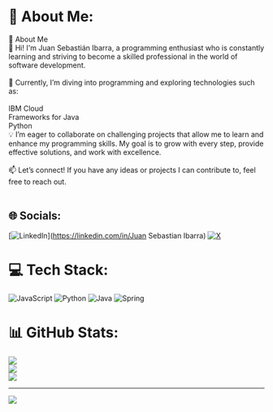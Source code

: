 # 💫 About Me:
👋 About Me<br>🌟 Hi! I'm Juan Sebastián Ibarra, a programming enthusiast who is constantly learning and striving to become a skilled professional in the world of software development.<br><br>🚀 Currently, I’m diving into programming and exploring technologies such as:<br><br>IBM Cloud<br>Frameworks for Java<br>Python<br>💡 I’m eager to collaborate on challenging projects that allow me to learn and enhance my programming skills. My goal is to grow with every step, provide effective solutions, and work with excellence.<br><br>📫 Let’s connect! If you have any ideas or projects I can contribute to, feel free to reach out.<br><br>


## 🌐 Socials:
[![LinkedIn](https://img.shields.io/badge/LinkedIn-%230077B5.svg?logo=linkedin&logoColor=white)](https://linkedin.com/in/Juan Sebastian Ibarra) [![X](https://img.shields.io/badge/X-black.svg?logo=X&logoColor=white)](https://x.com/JuanSeb649) 

# 💻 Tech Stack:
![JavaScript](https://img.shields.io/badge/javascript-%23323330.svg?style=for-the-badge&logo=javascript&logoColor=%23F7DF1E) ![Python](https://img.shields.io/badge/python-3670A0?style=for-the-badge&logo=python&logoColor=ffdd54) ![Java](https://img.shields.io/badge/java-%23ED8B00.svg?style=for-the-badge&logo=openjdk&logoColor=white) ![Spring](https://img.shields.io/badge/spring-%236DB33F.svg?style=for-the-badge&logo=spring&logoColor=white)
# 📊 GitHub Stats:
![](https://github-readme-stats.vercel.app/api?username=Juanseb649&theme=calm_pink&hide_border=false&include_all_commits=false&count_private=false)<br/>
![](https://github-readme-streak-stats.herokuapp.com/?user=Juanseb649&theme=calm_pink&hide_border=false)<br/>
![](https://github-readme-stats.vercel.app/api/top-langs/?username=Juanseb649&theme=calm_pink&hide_border=false&include_all_commits=false&count_private=false&layout=compact)

---
[![](https://visitcount.itsvg.in/api?id=Juanseb649&icon=0&color=0)](https://visitcount.itsvg.in)

<!-- Proudly created with GPRM ( https://gprm.itsvg.in ) -->
